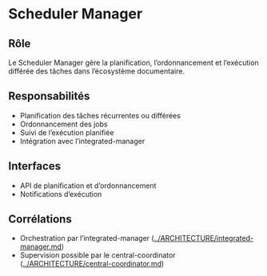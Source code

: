# Scheduler Manager

## Rôle

Le Scheduler Manager gère la planification, l’ordonnancement et l’exécution différée des tâches dans l’écosystème documentaire.

## Responsabilités

- Planification des tâches récurrentes ou différées
- Ordonnancement des jobs
- Suivi de l’exécution planifiée
- Intégration avec l’integrated-manager

## Interfaces

- API de planification et d’ordonnancement
- Notifications d’exécution

## Corrélations

- Orchestration par l’integrated-manager ([../ARCHITECTURE/integrated-manager.md](../ARCHITECTURE/integrated-manager.md))
- Supervision possible par le central-coordinator ([../ARCHITECTURE/central-coordinator.md](../ARCHITECTURE/central-coordinator.md))
